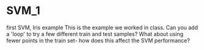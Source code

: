# SVM_1
first SVM, Iris example
This is the example we worked in class.   Can you add a 'loop' to try a few different train and test samples? 
What about using fewer points in the train set- how does this affect the SVM performance? 
